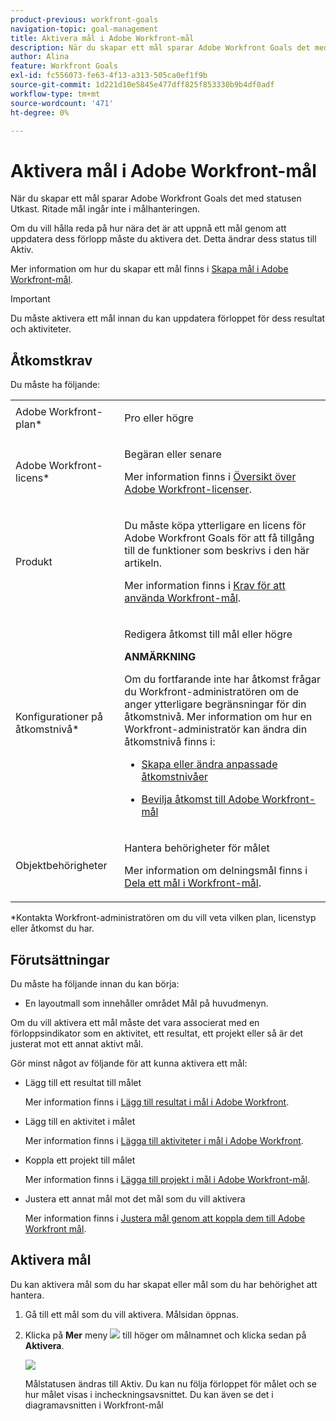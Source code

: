 ```yaml
---
product-previous: workfront-goals
navigation-topic: goal-management
title: Aktivera mål i Adobe Workfront-mål
description: När du skapar ett mål sparar Adobe Workfront Goals det med statusen Utkast. Ritade mål ingår inte i målhanteringen.
author: Alina
feature: Workfront Goals
exl-id: fc556073-fe63-4f13-a313-505ca0ef1f9b
source-git-commit: 1d221d10e5845e477dff825f853330b9b4df0adf
workflow-type: tm+mt
source-wordcount: '471'
ht-degree: 0%

---
```


# Aktivera mål i Adobe Workfront-mål

När du skapar ett mål sparar Adobe Workfront Goals det med statusen Utkast. Ritade mål ingår inte i målhanteringen.

Om du vill hålla reda på hur nära det är att uppnå ett mål genom att uppdatera dess förlopp måste du aktivera det. Detta ändrar dess status till Aktiv.

Mer information om hur du skapar ett mål finns i [Skapa mål i Adobe Workfront-mål](../../workfront-goals/goal-management/create-goals.md).

>[!IMPORTANT]
>
>Du måste aktivera ett mål innan du kan uppdatera förloppet för dess resultat och aktiviteter.


## Åtkomstkrav

<!--drafted for P&P release: 

<table style="table-layout:auto">
 <col>
 </col>
 <col>
 </col>
 <tbody>
  <tr>
   <td role="rowheader">Adobe Workfront plan*</td>
   <td>
   <p>Current plan: Select or higher</p>
   Or
   <p>Legacy plan: Pro or higher</p>
   
   </td>
  </tr>
  <tr>
   <td role="rowheader">Adobe Workfront license*</td>
   <td>
   <p>Current license: Contributor or higher</p>
   Or
   <p>Legacy license: Request or higher</p> <p>For more information, see <a href="../../administration-and-setup/add-users/access-levels-and-object-permissions/wf-licenses.md" class="MCXref xref">Adobe Workfront licenses overview</a>.</p> </td>
  </tr>
  <tr>
   <td role="rowheader">Product</td>
   <td>
   <p> Current product requirement: If you have the Select or Prime Adobe Workfront plan, you must also buy an additional Adobe Workfront Goals license.  Workfront Goals are included in the Ultimate Workfront Plan.</p>
   Or
   <p>Legacy product requirement: You must purchase an additional license for the Adobe Workfront Goals to access functionality described in this article. </p> <p>For information, see <a href="../../workfront-goals/goal-management/access-needed-for-wf-goals.md" class="MCXref xref">Requirements to use Workfront Goals</a>. </p> </td>
  </tr>
  <tr>
   <td role="rowheader">Access level*</td>
   <td> <p>Edit access to Goals</p> <p><b>NOTE</b><p>If you still don't have access, ask your Workfront administrator if they set additional restrictions in your access level. For information on how a Workfront administrator can change your access level, see:</p>
     <ul>
      <li> <p><a href="../../administration-and-setup/add-users/configure-and-grant-access/create-modify-access-levels.md" class="MCXref xref">Create or modify custom access levels</a> </p> </li>
      <li> <p><span href="../../administration-and-setup/add-users/configure-and-grant-access/grant-access-goals.md"><a href="../../administration-and-setup/add-users/configure-and-grant-access/grant-access-goals.md" class="MCXref xref">Grant access to Adobe Workfront Goals</a></span> </p> </li>
     </ul> </p> </td>
  </tr>
  <tr data-mc-conditions="">
   <td role="rowheader">Object permissions</td>
   <td>
    <div>
     <p>View or higher permissions to the goal to view it</p>
     <p>Manage permissions to the goal to edit it</p>
     <p>For information about sharing goals, see <a href="../../workfront-goals/workfront-goals-settings/share-a-goal.md" class="MCXref xref">Share a goal in Workfront Goals</a>. </p>
    </div> </td>
  </tr>
 </tbody>
</table>

-->

Du måste ha följande:

<table style="table-layout:auto"> 
 <col> 
 <col> 
 <tbody> 
  <tr> 
   <td role="rowheader">Adobe Workfront-plan*</td> 
   <td> <p>Pro eller högre</p> </td> 
  </tr> 
  <tr> 
   <td role="rowheader">Adobe Workfront-licens*</td> 
   <td> <p>Begäran eller senare</p> <p>Mer information finns i <a href="../../administration-and-setup/add-users/access-levels-and-object-permissions/wf-licenses.md" class="MCXref xref">Översikt över Adobe Workfront-licenser</a>.</p> </td> 
  </tr> 
  <tr> 
   <td role="rowheader">Produkt</td> 
   <td> <p>Du måste köpa ytterligare en licens för Adobe Workfront Goals för att få tillgång till de funktioner som beskrivs i den här artikeln. </p> <p>Mer information finns i <a href="../../workfront-goals/goal-management/access-needed-for-wf-goals.md" class="MCXref xref">Krav för att använda Workfront-mål</a>. </p> </td> 
  </tr> 
  <tr> 
   <td role="rowheader">Konfigurationer på åtkomstnivå*</td> 
   <td> <p>Redigera åtkomst till mål eller högre</p> <p><b>ANMÄRKNING</b>

<p>Om du fortfarande inte har åtkomst frågar du Workfront-administratören om de anger ytterligare begränsningar för din åtkomstnivå. Mer information om hur en Workfront-administratör kan ändra din åtkomstnivå finns i:</p> 
    <ul> 
     <li> <p><a href="../../administration-and-setup/add-users/configure-and-grant-access/create-modify-access-levels.md" class="MCXref xref">Skapa eller ändra anpassade åtkomstnivåer</a> </p> </li> 
    <li> <p><span href="../../administration-and-setup/add-users/configure-and-grant-access/grant-access-goals.md"><a href="../../administration-and-setup/add-users/configure-and-grant-access/grant-access-goals.md" class="MCXref xref">Bevilja åtkomst till Adobe Workfront-mål</a></span> </p> </li> 
     </ul> </p> </td> 
  </tr> 
  <tr data-mc-conditions=""> 
   <td role="rowheader">Objektbehörigheter</td> 
   <td> 
    <div> 
     <p>Hantera behörigheter för målet</p> 
     <p>Mer information om delningsmål finns i <a href="../../workfront-goals/workfront-goals-settings/share-a-goal.md" class="MCXref xref">Dela ett mål i Workfront-mål</a>. </p> 
    </div> </td> 
  </tr> 
 </tbody> 
</table>

*Kontakta Workfront-administratören om du vill veta vilken plan, licenstyp eller åtkomst du har.

## Förutsättningar

Du måste ha följande innan du kan börja:

* En layoutmall som innehåller området Mål på huvudmenyn.

Om du vill aktivera ett mål måste det vara associerat med en förloppsindikator som en aktivitet, ett resultat, ett projekt eller så är det justerat mot ett annat aktivt mål.

Gör minst något av följande för att kunna aktivera ett mål:

* Lägg till ett resultat till målet

   Mer information finns i [Lägg till resultat i mål i Adobe Workfront](../../workfront-goals/results-and-activities/add-results-to-goals.md).

* Lägg till en aktivitet i målet

   Mer information finns i [Lägga till aktiviteter i mål i Adobe Workfront](../../workfront-goals/results-and-activities/add-activities-to-goals.md).

* Koppla ett projekt till målet

   Mer information finns i [Lägga till projekt i mål i Adobe Workfront-mål](../results-and-activities/connect-projects-to-goals-overview.md).

* Justera ett annat mål mot det mål som du vill aktivera

   Mer information finns i [Justera mål genom att koppla dem till Adobe Workfront mål](../../workfront-goals/goal-alignment/align-goals-by-connecting-them.md).

## Aktivera mål

Du kan aktivera mål som du har skapat eller mål som du har behörighet att hantera.

1. Gå till ett mål som du vill aktivera. Målsidan öppnas.

1. Klicka på **Mer** meny ![](../goal-management/assets/more-icon.png) till höger om målnamnet och klicka sedan på **Aktivera**.

   ![](assets/more-menu-on-goal-expanded-with-activate-unshimmed.png)

   Målstatusen ändras till Aktiv. Du kan nu följa förloppet för målet och se hur målet visas i incheckningsavsnittet. Du kan även se det i diagramavsnitten i Workfront-mål
